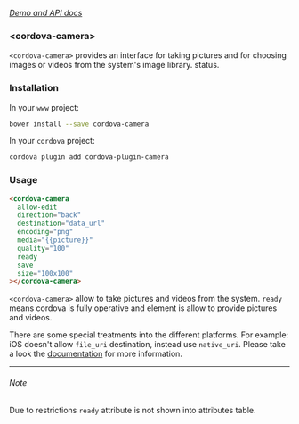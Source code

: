_[Demo and API docs](https://adelarosab.github.io/cordova-camera)_

### &lt;cordova-camera&gt;
`<cordova-camera>`  provides an interface for taking pictures and for 
choosing images or videos from the system's image library. 
status.

### Installation
In your `www` project:
```bash
bower install --save cordova-camera
```

In your `cordova` project:
```bash
cordova plugin add cordova-plugin-camera
```

### Usage
```html
<cordova-camera
  allow-edit
  direction="back"
  destination="data_url"
  encoding="png"
  media="{{picture}}"
  quality="100"
  ready
  save
  size="100x100"
></cordova-camera>
```

`<cordova-camera>` allow to take pictures and videos from the system. `ready` 
means cordova is fully operative and element is allow to provide pictures and
 videos.
 
 There are some special treatments into the different platforms. For example:
  iOS doesn't allow `file_uri` destination, instead use `native_uri`. 
  Please take a look the [documentation](http://cordova.apache.org/docs/en/6.x/reference/cordova-plugin-camera/index.html) 
  for more information.

---

###### Note
Due to restrictions `ready` attribute is not shown into attributes table.
